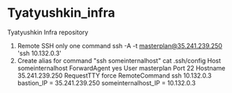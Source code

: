 # Tyatyushkin_infra
Tyatyushkin Infra repository
1) Remote SSH only one command
ssh -A -t  masterplan@35.241.239.250 'ssh 10.132.0.3'
2) Create alias for command "ssh someinternalhost"
cat .ssh/config 
	Host someinternalhost
	ForwardAgent yes
	User masterplan
	Port 22
	Hostname 35.241.239.250
	RequestTTY force
	RemoteCommand ssh 10.132.0.3
bastion_IP = 35.241.239.250
someinternalhost_IP = 10.132.0.3
